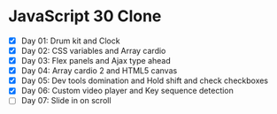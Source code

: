 # JavaScript 30 Clone

- [x] Day 01: Drum kit and Clock
- [x] Day 02: CSS variables and Array cardio
- [x] Day 03: Flex panels and Ajax type ahead
- [x] Day 04: Array cardio 2 and HTML5 canvas
- [x] Day 05: Dev tools domination and Hold shift and check checkboxes
- [x] Day 06: Custom video player and Key sequence detection
- [ ] Day 07: Slide in on scroll
